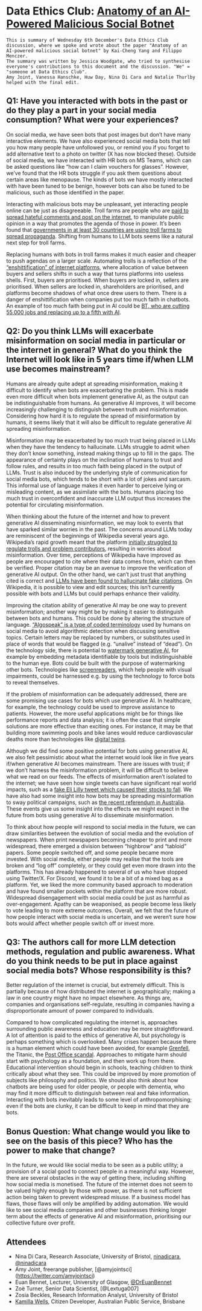 # Data Ethics Club: [Anatomy of an AI-Powered Malicious Social Botnet](https://arxiv.org/pdf/2307.16336.pdf)

```{admonition} What's this? 
This is summary of Wednesday 6th December's Data Ethics Club discussion, where we spoke and wrote about the paper "Anatomy of an AI-powered malicious social botnet" by Kai-Cheng Yang and Filippo Menczer.
The summary was written by Jessica Woodgate, who tried to synthesise everyone's contributions to this document and the discussion. "We" = "someone at Data Ethics Club". 
Amy Joint, Vanessa Hanschke, Huw Day, Nina Di Cara and Natalie Thurlby helped with the final edit.
```

## Q1: Have you interacted with bots in the past or do they play a part in your social media consumption? What were your experiences?

On social media, we have seen bots that post images but don’t have many interactive elements. We have also experienced social media bots that tell you how many people have unfollowed you, or remind you if you forget to add alternative text to a photo on twitter (X has now blocked these). Outside of social media, we have interacted with HR bots on MS Teams, which can be asked questions like “how can I claim vouchers for glasses”. However, we’ve found that the HR bots struggle if you ask them questions about certain areas like menopause. The kinds of bots we have mostly interacted with have been tuned to be benign, however bots can also be tuned to be malicious, such as those identified in the paper.

Interacting with malicious bots may be unpleasant, yet interacting people online can be just as disagreeable. Troll farms are people who are [paid to spread hateful comments and post on the internet](https://www.deseret.com/2022/12/20/23505756/internet-troll-farms-russia-social-media), to manipulate public opinion in a way that promotes the agenda of those in power. It’s been found that [governments in at least 30 countries are using troll farms to spread propaganda](https://www.telegraph.co.uk/technology/2017/11/14/governments-30-countries-pay-keyboard-armies-spread-propaganda/). Shifting from humans to LLM bots seems like a natural next step for troll farms.

Replacing humans with bots in troll farms makes it much easier and cheaper to push agendas on a larger scale. Automating trolls is a reflection of the [“enshittification” of internet platforms](https://www.wired.com/story/tiktok-platforms-cory-doctorow/), where allocation of value between buyers and sellers shifts in such a way that turns platforms into useless shells. First, buyers are prioritised. When buyers are locked in, sellers are prioritised. When sellers are locked in, shareholders are prioritised, and platforms become shadows of what once drew users to them. There is a danger of enshittification when companies put too much faith in chatbots. An example of too much faith being put in AI could be [BT, who are cutting 55,000 jobs and replacing up to a fifth with AI](https://www.bbc.co.uk/news/business-65631168).

## Q2: Do you think LLMs will exacerbate misinformation on social media in particular or the internet in general? What do you think the Internet will look like in 5 years time if/when LLM use becomes mainstream?

Humans are already quite adept at spreading misinformation, making it difficult to identify when bots are exacerbating the problem. This is made even more difficult when bots implement generative AI, as the output can be indistinguishable from humans. As generative AI improves, it will become increasingly challenging to distinguish between truth and misinformation. Considering how hard it is to regulate the spread of misinformation by humans, it seems likely that it will also be difficult to regulate generative AI spreading misinformation.

Misinformation may be exacerbated by too much trust being placed in LLMs when they have the tendency to hallucinate. LLMs struggle to admit when they don’t know something, instead making things up to fill in the gaps. The appearance of certainty plays on the inclination of humans to trust and follow rules, and results in too much faith being placed in the output of LLMs. Trust is also induced by the underlying style of communication for social media bots, which tends to be short with a lot of jokes and sarcasm. This informal use of language makes it even harder to perceive lying or misleading content, as we assimilate with the bots. Humans placing too much trust in overconfident and inaccurate LLM output thus increases the potential for circulating misinformation.

When thinking about the future of the internet and how to prevent generative AI disseminating misinformation, we may look to events that have sparked similar worries in the past. The concerns around LLMs today are reminiscent of the beginnings of Wikipedia several years ago. Wikipedia’s rapid growth meant that the platform [initially struggled to regulate trolls and problem contributors](https://www.makeuseof.com/tag/origins-wikipedia-si-title/), resulting in worries about misinformation. Over time, perceptions of Wikipedia have improved as people are encouraged to cite where their data comes from, which can then be verified. Proper citation may be an avenue to improve the verification of generative AI output. On the other hand, we can’t just trust that anything cited is correct and [LLMs have been found to hallucinate fake citations](https://www.forbes.com/sites/mollybohannon/2023/06/08/lawyer-used-chatgpt-in-court-and-cited-fake-cases-a-judge-is-considering-sanctions/). On Wikipedia, it is possible to view and edit sources; this isn’t currently possible with bots and LLMs but could perhaps enhance their validity.

Improving the citation ability of generative AI may be one way to prevent misinformation; another way might be by making it easier to distinguish between bots and humans. This could be done by altering the structure of language. [“Algospeak” is a type of coded terminology](https://theconversation.com/what-is-algospeak-inside-the-newest-version-of-linguistic-subterfuge-203460) used by humans on social media to avoid algorithmic detection when discussing sensitive topics. Certain letters may be replaced by numbers, or substitutes used in place of words that would be flagged (e.g. “unalive” instead of “dead”). On the technology side, there is potential to [watermark generative AI](https://www.techtarget.com/searchenterpriseai/definition/AI-watermarking), for example by embedding metadata identifiable by tools but indistinguishable to the human eye. Bots could be built with the purpose of watermarking other bots. Technologies like [screenreaders](https://www.accessibilitychecker.org/blog/screen-readers/), which help people with visual impairments, could be harnessed e.g. by using the technology to force bots to reveal themselves.

If the problem of misinformation can be adequately addressed, there are some promising use cases for bots which use generative AI. In healthcare, for example, the technology could be used to improve assistance to patients. However, the more useful applications might be for things like performance reports and data analysis; it is often the case that simple solutions are more effective than exciting ones. For instance, it may be that building more swimming pools and bike lanes would reduce cardiovascular deaths more than technologies like [digital twins](https://www.ibm.com/topics/what-is-a-digital-twin).

Although we did find some positive potential for bots using generative AI, we also felt pessimistic about what the internet would look like in five years if/when generative AI becomes mainstream. There are issues with trust; if we don’t harness the misinformation problem, it will be difficult to believe what we read on our feeds. The effects of misinformation aren’t isolated to the internet; we have seen how single tweets can have significant real world impacts, such as a [fake Eli Lilly tweet which caused their stocks to fall](https://www.forbes.com/sites/brucelee/2022/11/12/fake-eli-lilly-twitter-account-claims-insulin-is-free-stock-falls-43/?sh=290a58d341a3). We have also had some insight into how bots may be spreading misinformation to sway political campaigns, such as [the recent referendum in Australia](https://www.bbc.com/news/world-australia-66470376). These events give us some insight into the effects we might expect in the future from bots using generative AI to disseminate misinformation.

To think about how people will respond to social media in the future, we can draw similarities between the evolution of social media and the evolution of newspapers. When print newspapers becoming cheaper to print and more widespread, there emerged a division between “highbrow” and “tabloid” papers. Some people switched off, and some people became more invested. With social media, either people may realise that the tools are broken and “log off” completely, or they could get even more drawn into the platforms. This has already happened to several of us who have stopped using Twitter/X. For Discord, we found it to be a bit of a mixed bag as a platform. Yet, we liked the more community based approach to moderation and have found smaller pockets within the platform that are more robust. Widespread disengagement with social media could be just as harmful as over-engagement. Apathy can be weaponised, as people become less likely to vote leading to more extreme outcomes. Overall, we felt that the future of how people interact with social media is uncertain, and we weren’t sure how bots would affect whether people switch off or invest more.

## Q3: The authors call for more LLM detection methods, regulation and public awareness. What do you think needs to be put in place against social media bots? Whose responsibility is this?

Better regulation of the internet is crucial, but extremely difficult. This is partially because of how distributed the internet is geographically; making a law in one country might have no impact elsewhere. As things are, companies and organisations self-regulate, resulting in companies having a disproportionate amount of power compared to individuals.

Compared to how complicated regulating the internet is, approaches surrounding public awareness and education may be more straightforward. A lot of attention is paid to the ethics of generative AI, but psychology is perhaps something which is overlooked. Many crises happen because there is a human element which could have been avoided, for example [Grenfell](https://en.wikipedia.org/wiki/Grenfell_Tower_fire), the Titanic, the [Post Office scandal](https://en.wikipedia.org/wiki/British_Post_Office_scandal). Approaches to mitigate harm should start with psychology as a foundation, and then work up from there. Educational intervention should begin in schools, teaching children to think critically about what they see. This could be improved by more promotion of subjects like philosophy and politics. We should also think about how chatbots are being used for older people, or people with dementia, who may find it more difficult to distinguish between real and fake information. Interacting with bots inevitably leads to some level of anthropomorphising; even if the bots are clunky, it can be difficult to keep in mind that they are bots.

## Bonus Question: What change would you like to see on the basis of this piece? Who has the power to make that change?

In the future, we would like social media to be seen as a public utility; a provision of a social good to connect people in a meaningful way. However, there are several obstacles in the way of getting there, including shifting how social media is monetised. The future of the internet does not seem to be valued highly enough by those with power, as there is not sufficient action being taken to prevent widespread misuse. If a business model has flaws, those flaws will only be amplified by adding automation. We would like to see social media companies and other businesses thinking longer term about the effects of generative AI and misinformation, prioritising our collective future over profit.

## Attendees
- Nina Di Cara, Research Associate, University of Bristol, [ninadicara](https://github.com/ninadicara/), [@ninadicara](https://twitter.com/ninadicara)
- Amy Joint, freerange publisher, [@amyjointsci] (https://twitter.com/amyjointsci)
- Euan Bennet, Lecturer, University of Glasgow, [@DrEuanBennet](https://twitter.com/DrEuanBennet)
- Zoë Turner, Senior Data Scientist, [@Lextuga007]
- Zosia Beckles, Research Information Analyst, University of Bristol
- [Kamilla Wells](https://www.linkedin.com/in/kamilla-wells/), Citizen Developer, Australian Public Service, Brisbane
